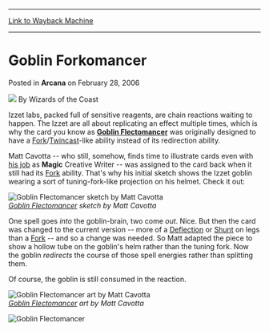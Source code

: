 
---
[Link to Wayback Machine](https://web.archive.org/web/20210618123046/https://magic.wizards.com/en/articles/archive/arcana/goblin-forkomancer-2006-02-28)

[_metadata_:author]:- "Wizards of the Coast"
[_metadata_:description]:- "Izzet labs, packed full of sensitive reagents, are chain reactions waiting to happen. The Izzet are all about replicating an effect multiple times, which is why the card you know as Goblin Flectomancer was originally designed to have a Fork/Twincast-like ability instead of its redirection ability.Matt Cavotta -- who still, somehow, finds time to illustrate cards even with his"
[_metadata_:generator]:- "Drupal 7 (http://drupal.org)"
[_metadata_:node]:- "702771"
[_metadata_:publish_date]:- "2006-02-28"
[_metadata_:source]:- "div-main-content"
[_metadata_:title]:- "Goblin Forkomancer"
[_metadata_:wayback_capture_timestamp]:- "2021-06-18 12:30:46"
[_metadata_:wayback_raw_url]:- "https://web.archive.org/web/20210618123046id_/https://magic.wizards.com/en/articles/archive/arcana/goblin-forkomancer-2006-02-28"
[_metadata_:wayback_url]:- "https://magic.wizards.com/en/articles/archive/arcana/goblin-forkomancer-2006-02-28"
---


Goblin Forkomancer
==================



 Posted in **Arcana**
 on February 28, 2006 






![](https://media.magic.wizards.com/styles/auth_small/public/images/person/wizards_author.jpg)
By Wizards of the Coast












Izzet labs, packed full of sensitive reagents, are chain reactions waiting to happen. The Izzet are all about replicating an effect multiple times, which is why the card you know as **[Goblin Flectomancer](https://gatherer.wizards.com/Pages/Card/Details.aspx?name=Goblin+Flectomancer)** was originally designed to have a [Fork](https://gatherer.wizards.com/Pages/Card/Details.aspx?name=Fork)/[Twincast](https://gatherer.wizards.com/Pages/Card/Details.aspx?name=Twincast)-like ability instead of its redirection ability.

Matt Cavotta -- who still, somehow, finds time to illustrate cards even with [his job](/en/articles/archive/making-magic/combo-platter-2004-09-27) as **Magic** Creative Writer -- was assigned to the card back when it still had its [Fork](https://gatherer.wizards.com/Pages/Card/Details.aspx?name=Fork) ability. That's why his initial sketch shows the Izzet goblin wearing a sort of tuning-fork-like projection on his helmet. Check it out:

![Goblin Flectomancer sketch by Matt Cavotta](https://media.magic.wizards.com/image_legacy_migration/magic/images/mtgcom/arcana1000/1024_FlectoFork.jpg)  
*[Goblin Flectomancer](https://gatherer.wizards.com/Pages/Card/Details.aspx?name=Goblin+Flectomancer) sketch by Matt Cavotta*

One spell goes *into* the goblin-brain, two come *out*. Nice. But then the card was changed to the current version -- more of a [Deflection](https://gatherer.wizards.com/Pages/Card/Details.aspx?name=Deflection) or [Shunt](https://gatherer.wizards.com/Pages/Card/Details.aspx?name=Shunt) on legs than a [Fork](https://gatherer.wizards.com/Pages/Card/Details.aspx?name=Fork) -- and so a change was needed. So Matt adapted the piece to show a hollow tube on the goblin's helm rather than the tuning fork. Now the goblin *redirects* the course of those spell energies rather than splitting them.

Of course, the goblin is still consumed in the reaction.

![Goblin Flectomancer art by Matt Cavotta](https://media.magic.wizards.com/image_legacy_migration/magic/images/mtgcom/arcana1000/1024_FlectoFinal.jpg)  
*[Goblin Flectomancer](https://gatherer.wizards.com/Pages/Card/Details.aspx?name=Goblin+Flectomancer) art by Matt Cavotta*

![Goblin Flectomancer](http://gatherer.wizards.com/Handlers/Image.ashx?type=card&name=Goblin+Flectomancer)





